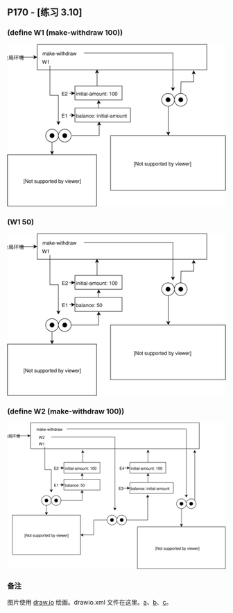 ## P170 - [练习 3.10]

### (define W1 (make-withdraw 100))

<img src="./exercise_3_10_a.svg"/>

### (W1 50)

<img src="./exercise_3_10_b.svg"/>

### (define W2 (make-withdraw 100))

<img src="./exercise_3_10_c.svg"/>

### 备注

图片使用 [draw.io](https://www.draw.io) 绘画。drawio.xml 文件在这里。[a](./drawio/exercise_3_10_a.drawio.xml)、[b](./drawio/exercise_3_10_b.drawio.xml)、[c](./drawio/exercise_3_10_c.drawio.xml)。

